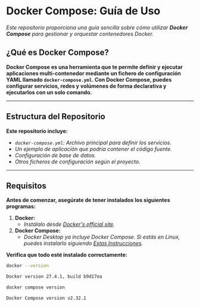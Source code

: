 <!-- Autor: Daniel Benjamin Perez Morales -->
<!-- GitHub: https://github.com/DanielBenjaminPerezMoralesDev13 -->
<!-- GitLab: https://gitlab.com/DanielBenjaminPerezMoralesDev13 -->
<!-- Correo electrónico: danielperezdev@proton.me -->

# **Docker Compose: Guía de Uso**

*Este repositorio proporciona una guía sencilla sobre cómo utilizar **Docker Compose** para gestionar y orquestar contenedores Docker.*

## **¿Qué es Docker Compose?**

**Docker Compose es una herramienta que te permite definir y ejecutar aplicaciones multi-contenedor mediante un fichero de configuración YAML llamado `docker-compose.yml`. Con Docker Compose, puedes configurar servicios, redes y volúmenes de forma declarativa y ejecutarlos con un solo comando.**

---

## **Estructura del Repositorio**

**Este repositorio incluye:**

- *`docker-compose.yml`: Archivo principal para definir los servicios.*
- *Un ejemplo de aplicación que podría contener el código fuente.*
- *Configuración de base de datos.*
- *Otros ficheros de configuración según el proyecto.*

---

## **Requisitos**

**Antes de comenzar, asegúrate de tener instalados los siguientes programas:**

1. **Docker:**
   - *Instálalo desde [Docker's official site](https://www.docker.com/).*
2. **Docker Compose:**
   - *Docker Desktop ya incluye Docker Compose. Si estás en Linux, puedes instalarlo siguiendo [Estas Instrucciones](https://docs.docker.com/compose/install/).*

**Verifica que todo esté instalado correctamente:**

```bash
docker --version
```

```bash
Docker version 27.4.1, build b9d17ea
```

```bash
docker compose version
```

```bash
Docker Compose version v2.32.1
```
